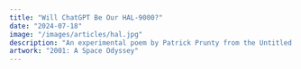 ```yaml
---
title: "Will ChatGPT Be Our HAL-9000?"
date: "2024-07-18"
image: "/images/articles/hal.jpg"
description: "An experimental poem by Patrick Prunty from the Untitled Collection."
artwork: "2001: A Space Odyssey"
---
```


